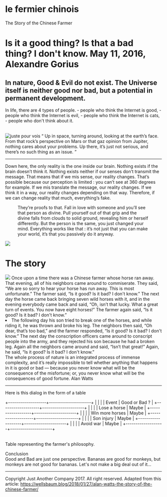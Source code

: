 # le fermier chinois

<p>
The Story of the Chinese Farmer
</p>
<h1>
Is it a good thing? Is that a bad thing? I don't know.
May 11, 2016, Alexandre Gorius
</h1>
<h2>
In nature, Good & Evil do not exist. The Universe itself is neither good nor bad, but a potential in permanent development.
</h2>
<table>
In life, there are 4 types of people.
- people who think the Internet is good,
- people who think the Internet is evil,
- people who think the Internet is cats,
- people who don't think about it.
</table>
<img
src="https://cdn-images-1.medium.com/max/1000/1*2PCmLZyzQaF2pyKYkSTFpA.jpeg" alt="juste pour vois">
<q>
Up in space, turning around, looking at the earth’s face. From that rock’s perspective on Mars or that gaz opinion from Jupiter, nothing cares about your problems. Up there, it’s just not serious, and there’s no such thing as an issue.
</q>
<hr>
Down here, the only reality is the one inside our brain. Nothing exists if the brain doesn’t think it. Nothing exists neither if our senses don’t transmit the message. That means that if we mis sense, our reality changes. That’s possible because our perception is limited : you can’t see at 360 degrees for example. If we mis translate the message, our reality changes. If we think it in a way, our reality changes depending on that way. Therefore, if we can change reality that much, everything’s fake.
</hr>
<figure>
They’re proofs to that. Fall in love with someone and you’ll see that person as divine. Pull yourself out of that grip and the divine falls from clouds to solid ground, revealing him or herself differently. But the person is the same, you just changed your mind. Everything works like that : it’s not just that you can make your world, it’s that you passively do it anyway.
</figure>
<img
src="http://static2.businessinsider.com/image/52fe8230eab8ea4275063b89/nasa-has-determined-where-the-mysterious-jelly-doughnut-rock-on-mars-came-from.jpg "caption: "what does he think about it?" >
<h1>
The story
</h1>
<img
src="https://cdn-images-1.medium.com/max/800/1*IQqkmPXYZuJViY5p-ymk0A.jpeg"  caption: "The Old Chinese Farmer" >

<caption>
Once upon a time there was a Chinese farmer whose horse ran away. That evening, all of his neighbors came around to commiserate. They said, “We are so sorry to hear your horse has run away. This is most unfortunate.” The farmer said, “Is it good? Is it bad? I don't know.” The next day the horse came back bringing seven wild horses with it, and in the evening everybody came back and said, “Oh, isn’t that lucky. What a great turn of events. You now have eight horses!” The farmer again said, “Is it good? Is it bad? I don't know.” 
</caption>

<li>The following day his son tried to break one of the horses, and while riding it, he was thrown and broke his leg. The neighbors then said, “Oh dear, that’s too bad,” and the farmer responded, “Is it good? Is it bad? I don't know.” The next day the conscription officers came around to conscript people into the army, and they rejected his son because he had a broken leg. Again all the neighbors came around and said, “Isn’t that great!” Again, he said, “Is it good? Is it bad? I don't know.”
</li>
<th>
The whole process of nature is an integrated process of immense complexity, and it’s really impossible to tell whether anything that happens in it is good or bad — because you never know what will be the consequence of the misfortune; or, you never know what will be the consequences of good fortune.
</th>
Alan Watts


----

Here is this dialog in the form of a table
<table>
   +-------------------+---------------------+
   |                   |                     |
   | Event             |  Good or Bad ?      |
   +-------------------+---------------------+
   |                   |                     |
   | Lose a horse      |  Maybe              |
   +------------------+---------------------+
   |                   |                     |
   | Win more horses   |  Maybe              |
   +-------------------+---------------------+
   |                   |                     |
   | Son injury        |  Maybe              |
   +-------------------+---------------------+
   |                   |                     |
   | Avoid war	       |  Maybe              |
   +-------------------+---------------------+
</table>
   Table representing the farmer's philosophy.
   
   
Conclusion  
Good and Bad are just one perspective. Bananas are good for monkeys, but monkeys are not good for bananas. Let's not make a big deal out of it...

----
Copyright Just Another Company 2017. All right reserved. Adapted from this article: https://wellsbaum.blog/2018/01/27/alan-watts-the-story-of-the-chinese-farmer/
